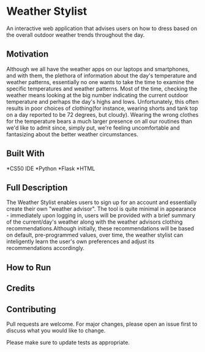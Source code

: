 # Weather Stylist

An interactive web application that advises users on how to dress based on the overall outdoor weather trends throughout the day.

## Motivation

Although we all have the weather apps on our laptops and smartphones, and with them, the plethora of information about the day's temperature
and weather patterns, essentially no one wants to take the time to examine the specific temperatures and weather patterns. Most of the time,
checking the weather means looking at the big number indicating the current outdoor temperature and perhaps the day's highs and lows. Unfortunately,
this often results in poor choices of clothing(for instance, wearing shorts and tank top on a day reported to be 72 degrees, but cloudy).
Wearing the wrong clothes for the temperature bears a much larger presence on all our routines than we'd like to admit since, simply put,
we're feeling uncomfortable and fantasizing about the better weather circumstances.

## Built With
*CS50 IDE
*Python
*Flask
*HTML

## Full Description
The Weather Stylist enables users to sign up for an account and essentially create their own "weather advisor". The tool is quite minimal in 
appearance - immediately upon logging in, users will be provided with a brief summary of the current/day's weather along with the weather
advisors clothing recommendations.Although initially, these recommendations will be based on default, pre-programmed values,
over time, the weather stylist can inteligently learn the user's own preferences and adjust its recommendations accordingly.

## How to Run

## Credits

## Contributing
Pull requests are welcome. For major changes, please open an issue first to discuss what you would like to change.

Please make sure to update tests as appropriate.


